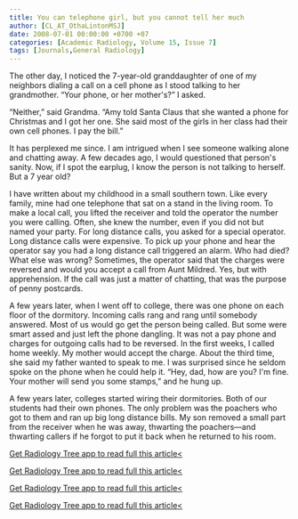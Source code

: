 ```yaml
---
title: You can telephone girl, but you cannot tell her much
author: [CL_AT_OthaLintonMSJ]
date: 2008-07-01 00:00:00 +0700 +07
categories: [Academic Radiology, Volume 15, Issue 7]
tags: [Journals,General Radiology]
---
```

The other day, I noticed the 7-year-old granddaughter of one of my neighbors dialing a call on a cell phone as I stood talking to her grandmother. “Your phone, or her mother's?” I asked.

“Neither,” said Grandma. “Amy told Santa Claus that she wanted a phone for Christmas and I got her one. She said most of the girls in her class had their own cell phones. I pay the bill.”

It has perplexed me since. I am intrigued when I see someone walking alone and chatting away. A few decades ago, I would questioned that person's sanity. Now, if I spot the earplug, I know the person is not talking to herself. But a 7 year old?

I have written about my childhood in a small southern town. Like every family, mine had one telephone that sat on a stand in the living room. To make a local call, you lifted the receiver and told the operator the number you were calling. Often, she knew the number, even if you did not but named your party. For long distance calls, you asked for a special operator. Long distance calls were expensive. To pick up your phone and hear the operator say you had a long distance call triggered an alarm. Who had died? What else was wrong? Sometimes, the operator said that the charges were reversed and would you accept a call from Aunt Mildred. Yes, but with apprehension. If the call was just a matter of chatting, that was the purpose of penny postcards.

A few years later, when I went off to college, there was one phone on each floor of the dormitory. Incoming calls rang and rang until somebody answered. Most of us would go get the person being called. But some were smart assed and just left the phone dangling. It was not a pay phone and charges for outgoing calls had to be reversed. In the first weeks, I called home weekly. My mother would accept the charge. About the third time, she said my father wanted to speak to me. I was surprised since he seldom spoke on the phone when he could help it. “Hey, dad, how are you? I'm fine. Your mother will send you some stamps,” and he hung up.

A few years later, colleges started wiring their dormitories. Both of our students had their own phones. The only problem was the poachers who got to them and ran up big long distance bills. My son removed a small part from the receiver when he was away, thwarting the poachers—and thwarting callers if he forgot to put it back when he returned to his room.

[Get Radiology Tree app to read full this article<](https://clinicalpub.com/app)

[Get Radiology Tree app to read full this article<](https://clinicalpub.com/app)

[Get Radiology Tree app to read full this article<](https://clinicalpub.com/app)

[Get Radiology Tree app to read full this article<](https://clinicalpub.com/app)